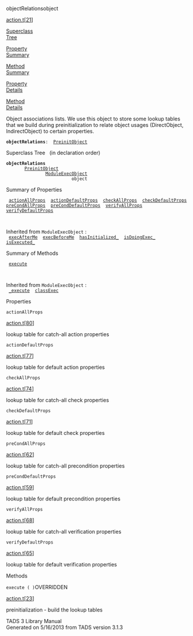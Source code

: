 ---
---
<span class="title">objectRelations</span><span class="type">object</span>

[action.t](../file/action.t.html)\[[21](../source/action.t.html#21)\]

[Superclass  
Tree](#_SuperClassTree_)

[Property  
Summary](#_PropSummary_)

[Method  
Summary](#_MethodSummary_)

[Property  
Details](#_Properties_)

[Method  
Details](#_Methods_)

<div class="fdesc">

Object associations lists. We use this object to store some lookup
tables that we build during preinitialization to relate object usages
(DirectObject, IndirectObject) to certain properties.

**`objectRelations`**` :   `[`PreinitObject`](../object/PreinitObject.html)

</div>

<span id="_SuperClassTree_"></span>

<div class="mjhd">

<span class="hdln">Superclass Tree</span>   (in declaration order)

</div>

**`objectRelations`**  
`         `[`PreinitObject`](../object/PreinitObject.html)  
`                 `[`ModuleExecObject`](../object/ModuleExecObject.html)  
`                         object`  
<span id="_PropSummary_"></span>

<div class="mjhd">

<span class="hdln">Summary of Properties</span>  

</div>

` `[`actionAllProps`](#actionAllProps)`  `[`actionDefaultProps`](#actionDefaultProps)`  `[`checkAllProps`](#checkAllProps)`  `[`checkDefaultProps`](#checkDefaultProps)`  `[`preCondAllProps`](#preCondAllProps)`  `[`preCondDefaultProps`](#preCondDefaultProps)`  `[`verifyAllProps`](#verifyAllProps)`  `[`verifyDefaultProps`](#verifyDefaultProps)`  `

` `

Inherited from `ModuleExecObject` :  
` `[`execAfterMe`](../object/ModuleExecObject.html#execAfterMe)`  `[`execBeforeMe`](../object/ModuleExecObject.html#execBeforeMe)`  `[`hasInitialized_`](../object/ModuleExecObject.html#hasInitialized_)`  `[`isDoingExec_`](../object/ModuleExecObject.html#isDoingExec_)`  `[`isExecuted_`](../object/ModuleExecObject.html#isExecuted_)`  `

<span id="_MethodSummary_"></span>

<div class="mjhd">

<span class="hdln">Summary of Methods</span>  

</div>

` `[`execute`](#execute)`  `

` `

Inherited from `ModuleExecObject` :  
` `[`_execute`](../object/ModuleExecObject.html#_execute)`  `[`classExec`](../object/ModuleExecObject.html#classExec)`  `

<span id="_Properties_"></span>

<div class="mjhd">

<span class="hdln">Properties</span>  

</div>

<span id="actionAllProps"></span>

`actionAllProps`

[action.t](../file/action.t.html)\[[80](../source/action.t.html#80)\]

<div class="desc">

lookup table for catch-all action properties

</div>

<span id="actionDefaultProps"></span>

`actionDefaultProps`

[action.t](../file/action.t.html)\[[77](../source/action.t.html#77)\]

<div class="desc">

lookup table for default action properties

</div>

<span id="checkAllProps"></span>

`checkAllProps`

[action.t](../file/action.t.html)\[[74](../source/action.t.html#74)\]

<div class="desc">

lookup table for catch-all check properties

</div>

<span id="checkDefaultProps"></span>

`checkDefaultProps`

[action.t](../file/action.t.html)\[[71](../source/action.t.html#71)\]

<div class="desc">

lookup table for default check properties

</div>

<span id="preCondAllProps"></span>

`preCondAllProps`

[action.t](../file/action.t.html)\[[62](../source/action.t.html#62)\]

<div class="desc">

lookup table for catch-all precondition properties

</div>

<span id="preCondDefaultProps"></span>

`preCondDefaultProps`

[action.t](../file/action.t.html)\[[59](../source/action.t.html#59)\]

<div class="desc">

lookup table for default precondition properties

</div>

<span id="verifyAllProps"></span>

`verifyAllProps`

[action.t](../file/action.t.html)\[[68](../source/action.t.html#68)\]

<div class="desc">

lookup table for catch-all verification properties

</div>

<span id="verifyDefaultProps"></span>

`verifyDefaultProps`

[action.t](../file/action.t.html)\[[65](../source/action.t.html#65)\]

<div class="desc">

lookup table for default verification properties

</div>

<span id="_Methods_"></span>

<div class="mjhd">

<span class="hdln">Methods</span>  

</div>

<span id="execute"></span>

`execute ( )`<span class="rem">OVERRIDDEN</span>

[action.t](../file/action.t.html)\[[23](../source/action.t.html#23)\]

<div class="desc">

preinitialization - build the lookup tables

</div>

<div class="ftr">

TADS 3 Library Manual  
Generated on 5/16/2013 from TADS version 3.1.3

</div>
